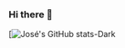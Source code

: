 ### Hi there 👋

<!--
**joselucas94/joselucas94** is a ✨ _special_ ✨ repository because its `README.md` (this file) appears on your GitHub profile.

Here are some ideas to get you started:

- 🔭 I’m currently working on ...
- 🌱 I’m currently learning ...
- 👯 I’m looking to collaborate on ...
- 🤔 I’m looking for help with ...
- 💬 Ask me about ...
- 📫 How to reach me: ...
- 😄 Pronouns: ...
- ⚡ Fun fact: ...
-->

[![José's GitHub stats-Dark](https://github-readme-stats.vercel.app/api?username=joselucas94&show_icons=true&theme=dracula#gh-dark-mode-only)
